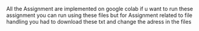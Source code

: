 All the Assignment are implemented on google colab
if u want to run these assignment you can run using these files
but for Assignment related to file handling you had to download these txt and change the adress in the files
